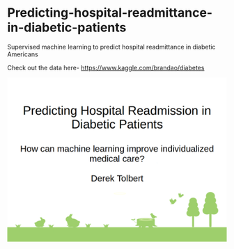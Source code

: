 # Predicting-hospital-readmittance-in-diabetic-patients

Supervised machine learning to predict hospital readmittance in diabetic Americans

Check out the data here- https://www.kaggle.com/brandao/diabetes

![img](https://github.com/dstolbert/Predicting-hospital-readmittance-in-diabetic-patients/blob/master/Presentation%20imgs/Supervised%20learning%20presentation%20-%2001.png)
